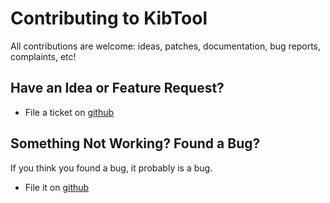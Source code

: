 # Contributing to KibTool

All contributions are welcome: ideas, patches, documentation, bug reports,
complaints, etc!

## Have an Idea or Feature Request?

* File a ticket on [github](https://github.com/jpparis-orange/kibtool/issues)

## Something Not Working? Found a Bug?

If you think you found a bug, it probably is a bug.

* File it on [github](https://github.com/jpparis-orange/kibtool/issues)


